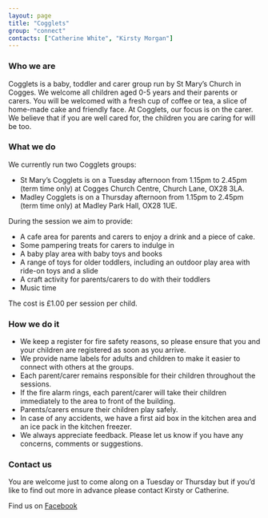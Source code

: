 ```yaml
---
layout: page
title: "Cogglets"
group: "connect"
contacts: ["Catherine White", "Kirsty Morgan"]
---
```


### Who we are
Cogglets is a baby, toddler and carer group run by St Mary’s Church in Cogges. We welcome all children aged 0-5 years and their parents or carers. You will be welcomed with a fresh cup of coffee or tea, a slice of home-made cake and friendly face.  At Cogglets, our focus is on the carer. We believe that if you are well cared for, the children you are caring for will be too. 

### What we do
We currently run two Cogglets groups:
* St Mary’s Cogglets is on a Tuesday afternoon from 1.15pm to 2.45pm (term time only) at Cogges Church Centre, Church Lane, OX28 3LA.
* Madley Cogglets is on a Thursday afternoon from 1.15pm to 2.45pm (term time only) at Madley Park Hall, OX28 1UE.

During the session we aim to provide:

* A cafe area for parents and carers to enjoy a drink and a piece of cake.
* Some pampering treats for carers to indulge in
* A baby play area with baby toys and books
* A range of toys for older toddlers, including an outdoor play area with ride-on toys and a slide
* A craft activity for parents/carers to do with their toddlers
* Music time

The cost is £1.00 per session per child.

### How we do it
* We keep a register for fire safety reasons, so please ensure that you and your children are registered as soon as you arrive.
* We provide name labels for adults and children to make it easier to connect with others at the groups.
* Each parent/carer remains responsible for their children throughout the sessions. 
* If the fire alarm rings, each parent/carer will take their children immediately to the area to front of the building.
* Parents/carers ensure their children play safely. 
* In case of any accidents, we have a first aid box in the kitchen area and an ice pack in the kitchen freezer.
* We always appreciate feedback. Please let us know if you have any concerns, comments or suggestions.

### Contact us

You are welcome just to come along on a Tuesday or Thursday but if you’d like to find out more in advance please contact Kirsty or Catherine.

Find us on [Facebook](https://www.facebook.com/groups/317108641669476/)
